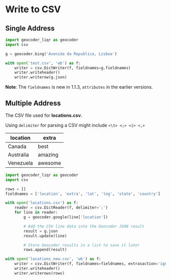 # Write to CSV

## Single Address

```python
import geocoder_liqr as geocoder
import csv

g = geocoder.bing('Avenida da Republica, Lisboa')

with open('test.csv', 'wb') as f:
    writer = csv.DictWriter(f, fieldnames=g.fieldnames)
    writer.writeheader()
    writer.writerow(g.json)
```
**Note**: The `fieldnames` is new in 1.1.3, `attributes` in the earlier versions.

## Multiple Address

The CSV file used for **locations.csv**.

Using `delimiter` for parsing a CSV might include `<\t> <;> <|> <,>`


| location    | extra      |
|-------------|-----------|
| Canada      | best      |
| Australia   | amazing   |
| Venezuela   | awesome   |

```python
import geocoder_liqr as geocoder
import csv

rows = []
fieldnames = ['location', 'extra', 'lat', 'lng', 'state', 'country']

with open('locations.csv') as f:
    reader = csv.DictReader(f, delimiter=';')
    for line in reader:
        g = geocoder.google(line['location'])

        # Add the CSV line data into the Geocoder JSON result
        result = g.json
        result.update(line)

        # Store Geocoder results in a list to save it later
        rows.append(result)

with open('locations_new.csv', 'wb') as f:
    writer = csv.DictWriter(f, fieldnames=fieldnames, extrasaction='ignore')
    writer.writeheader()
    writer.writerows(rows)
```